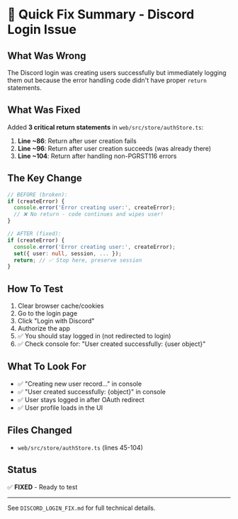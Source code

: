 # 🎯 Quick Fix Summary - Discord Login Issue

## What Was Wrong
The Discord login was creating users successfully but immediately logging them out because the error handling code didn't have proper `return` statements.

## What Was Fixed
Added **3 critical return statements** in `web/src/store/authStore.ts`:

1. **Line ~86**: Return after user creation fails
2. **Line ~96**: Return after user creation succeeds (was already there)
3. **Line ~104**: Return after handling non-PGRST116 errors

## The Key Change
```typescript
// BEFORE (broken):
if (createError) {
  console.error('Error creating user:', createError);
  // ❌ No return - code continues and wipes user!
}

// AFTER (fixed):
if (createError) {
  console.error('Error creating user:', createError);
  set({ user: null, session, ... });
  return; // ✅ Stop here, preserve session
}
```

## How To Test
1. Clear browser cache/cookies
2. Go to the login page
3. Click "Login with Discord"
4. Authorize the app
5. ✅ You should stay logged in (not redirected to login)
6. ✅ Check console for: "User created successfully: {user object}"

## What To Look For
- ✅ "Creating new user record..." in console
- ✅ "User created successfully: {object}" in console  
- ✅ User stays logged in after OAuth redirect
- ✅ User profile loads in the UI

## Files Changed
- `web/src/store/authStore.ts` (lines 45-104)

## Status
✅ **FIXED** - Ready to test

---
See `DISCORD_LOGIN_FIX.md` for full technical details.

